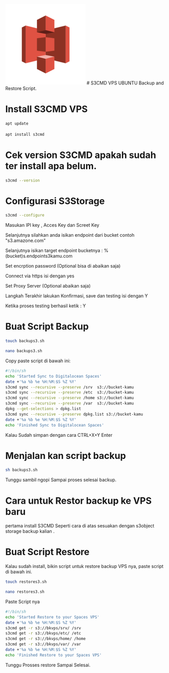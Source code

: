 <img src="https://github.com/KangQull/s3cmd/blob/main/logoss3cmd.png" alt="Girl in a jacket" width="250" height="250">
# S3CMD VPS UBUNTU
Backup and Restore Script.

# Install S3CMD VPS
```bash
apt update

apt install s3cmd
```
# Cek version S3CMD apakah sudah ter install apa belum.
```bash
s3cmd --version
```
# Configurasi S3Storage
```bash
s3cmd --configure
```
Masukan IPI key , Acces Key dan Screet Key

Selanjutnya silahkan anda isikan endpoint dari bucket contoh "s3.amazone.com"

Selanjutnya isikan target endpoint bucketnya : %(bucket)s.endpoints3kamu.com

Set encrption password (Optional bisa di abaikan saja)

Connect via https isi dengan yes

Set Proxy Server (Optional abaikan saja)

Langkah Terakhir lakukan Konfirmasi, save dan testing isi dengan Y

Ketika proses testing berhasil ketik : Y

# Buat Script Backup

```bash
touch backups3.sh
```
```bash
nano backups3.sh
```

Copy paste script di bawah ini:
```bash
#!/bin/sh
echo 'Started Sync to Digitalocean Spaces'
date +'%a %b %e %H:%M:$S %Z %Y'
s3cmd sync --recursive --preserve /srv  s3://bucket-kamu
s3cmd sync --recursive --preserve /etc  s3://bucket-kamu
s3cmd sync --recursive --preserve /home s3://bucket-kamu
s3cmd sync --recursive --preserve /var  s3://bucket-kamu
dpkg --get-selections > dpkg.list
s3cmd sync --recursive --preserve dpkg.list s3://bucket-kamu
date +'%a %b %e %H:%M:$S %Z %Y'
echo 'Finished Sync to Digitalocean Spaces'
```

Kalau Sudah simpan dengan cara CTRL+X+Y Enter

# Menjalan kan script backup
```bash
sh backups3.sh
```

Tunggu sambil ngopi Sampai proses selesai backup.


# Cara untuk Restor backup ke VPS baru

pertama install S3CMD Seperti cara di atas sesuakan dengan s3object storage backup kalian .

# Buat Script Restore
Kalau sudah install, bikin script untuk restore backup VPS nya, paste script di bawah ini.

```bash
touch restores3.sh
```
```bash
nano restores3.sh
```
Paste Script nya
```bash
#!/bin/sh
echo 'Started Restore to your Spaces VPS'
date +'%a %b %e %H:%M:$S %Z %Y'
s3cmd get -r s3://bkvps/srv/ /srv
s3cmd get -r s3://bkvps/etc/ /etc
s3cmd get -r s3://bkvps/home/ /home
s3cmd get -r s3://bkvps/var/ /var
date +'%a %b %e %H:%M:$S %Z %Y'
echo 'Finished Restore to your Spaces VPS'
```

Tunggu Prosses restore Sampai Selesai.
